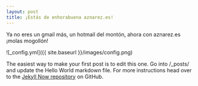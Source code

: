 ```yaml
---
layout: post
title: ¡Estás de enhorabuena aznarez.es!
---
```


Ya no eres un gmail más, un hotmail del montón, ahora con aznarez.es ¡molas mogollón!

![_config.yml]({{ site.baseurl }}/images/config.png)

The easiest way to make your first post is to edit this one. Go into /_posts/ and update the Hello World markdown file. For more instructions head over to the [Jekyll Now repository](https://github.com/barryclark/jekyll-now) on GitHub.

